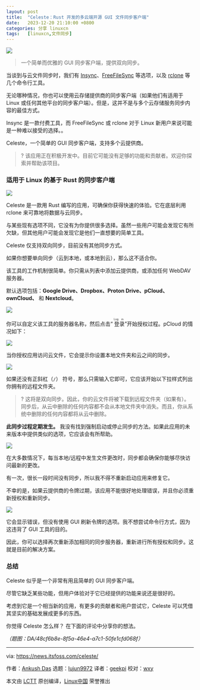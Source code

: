 ```yaml
---
layout: post
title:	"Celeste：Rust 开发的多云端开源 GUI 文件同步客户端"
date:	2023-12-20 21:10:00 +0800 
categories:	分享 linuxcn 
tags:	[linuxcn,文件同步]
---
```



![](/Asserts/Images/album/202312/20/210937s96kbwwycd71ciiu.jpg)



> 
> 一个简单而优雅的 GUI 同步客户端，提供双向同步。
> 
> 
> 


当谈到与云文件同步时，我们有 [Insync](https://itsfoss.com/insync-linux-review/)、[FreeFileSync](https://itsfoss.com/freefilesync/) 等选项，以及 [rclone](https://itsfoss.com/use-onedrive-linux-rclone/) 等几个命令行工具。


无论哪种情况，你也可以使用云存储提供商的同步客户端（如果他们有适用于 Linux 或任何其他平台的同步客户端）。但是，这并不是与多个云存储服务同步内容的最佳方式。


Insync 是一款付费工具，而 FreeFileSync 或 rclone 对于 Linux 新用户来说可能是一种难以接受的选择。。


Celeste，一个简单的 GUI 同步客户端，支持多个云提供商。



> 
> ? 该应用正在积极开发中。目前它可能没有足够的功能和贡献者。欢迎你探索并帮助该项目。
> 
> 
> 


### 适用于 Linux 的基于 Rust 的同步客户端


![](/Asserts/Images/album/202312/20/211007w2w9iqzgr1vvqffg.png)


Celeste 是一款用 Rust 编写的应用，可确保你获得快速的体验。它在底层利用 rclone 来可靠地将数据与云同步。


与某些现有选项不同，它没有为你提供很多选择。虽然一些用户可能会发现它有所欠缺，但其他用户可能会发现它是他们一直想要的简单工具。


Celeste 仅支持双向同步，目前没有其他同步方式。


如果你想要单向同步（云到本地，或本地到云），那么这不适合你。


该工具的工作机制很简单。你只需从列表中添加云提供商，或添加任何 WebDAV 服务器。


默认选项包括：**Google Drive、Dropbox、Proton Drive、pCloud、ownCloud、** 和 **Nextcloud**。


![](/Asserts/Images/album/202312/20/211007eju2bndmizme0uhh.png)


你可以自定义该工具的服务器名称，然后点击“<ruby> 登录 <rt>  Log in </rt></ruby>”开始授权过程。pCloud 的情况如下：


![](/Asserts/Images/album/202312/20/211007cz1ae29429s20p9k.png)


当你授权应用访问云文件，它会提示你设置本地文件夹和云之间的同步。


![](/Asserts/Images/album/202312/20/211008u76lmwz88ofwquyw.png)


如果还没有正斜杠（`/`） 符号，那么只需输入它即可，它应该开始以下拉样式列出你拥有的远程文件夹。



> 
> ? 这将是双向同步。因此，你的云文件将被下载到远程文件夹（如果有）。同步后，从云中删除的任何内容都不会从本地文件夹中消失。而且，你从系统中删除的任何内容都将从云中删除。
> 
> 
> 


**此同步过程定期发生。** 我没有找到强制启动或停止同步的方法。如果此应用的未来版本中提供类似的选项，它应该会有所帮助。


![](/Asserts/Images/album/202312/20/211008v1s7l3zj8mc1r1yc.png)


在大多数情况下，每当本地/远程中发生文件更改时，同步都会确保你能够尽快访问最新的更改。


有一次，很长一段时间没有同步，所以我不得不重新启动应用来修复它。


不幸的是，如果云提供商的令牌过期，该应用不能很好地处理错误，并且你必须重新授权和重新同步。


![](/Asserts/Images/album/202312/20/211009lrzti99iiviodoej.png)


它会显示错误，但没有使用 GUI 刷新令牌的选项。我不想尝试命令行方式，因为这违背了 GUI 工具的目的。


因此，你可以选择再次重新添加相同的同步服务器，重新进行所有授权和同步。这就是目前的解决方案。


### 总结


Celeste 似乎是一个非常有用且简单的 GUI 同步客户端。


尽管它缺乏某些功能，但用户体验对于它已经提供的功能来说还是很好的。


考虑到它是一个相当新的应用，有更多的贡献者和用户尝试它，Celeste 可以凭借其坚实的基础发展成更多的东西。


你觉得 Celeste 怎么样？ 在下面的评论中分享你的想法。


*（题图：DA/48cf6b8e-8f5a-46e4-a7c1-50fe1cfd068f）*




---


via: <https://news.itsfoss.com/celeste/>


作者：[Ankush Das](https://news.itsfoss.com/author/ankush/) 选题：[lujun9972](https://github.com/lujun9972) 译者：[geekpi](https://github.com/geekpi) 校对：[wxy](https://github.com/wxy)


本文由 [LCTT](https://github.com/LCTT/TranslateProject) 原创编译，[Linux中国](https://linux.cn/) 荣誉推出

